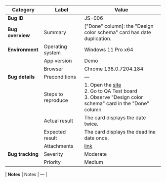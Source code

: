 | **Category** | **Label** | **Value** |
|---|---|---|
| **Bug ID** |  | JS-006 |
| **Bug overview** | Summary | ["Done" column]: the "Design color schema" card has date duplication. |
| **Environment** | Operating system | Windows 11 Pro x64 |
|  | App version | Demo |
|  | Browser | Chrome 138.0.7204.184 |
| **Bug details** | Preconditions | — |
|  | Steps to reproduce | 1. Open the [site](https://mate-academy-images.s3.eu-central-1.amazonaws.com/c8907025538486ce4c46981003fc83bc_da130fe234.png)<br>2. Go to QA Test board<br>3. Observe "Design color schema" card in the "Done" column |
|  | Actual result | The card displays the date twice. |
|  | Expected result | The card displays the deadline date once. |
|  | Attachments | [link](https://github.com/Roksolana-K/qa-portfolio/blob/main/bugs-from-screenshot/attachments/JS-006.png) |
| **Bug tracking** | Severity | Moderate |
|  | Priority | Medium |

| **Notes** | Notes | — |
